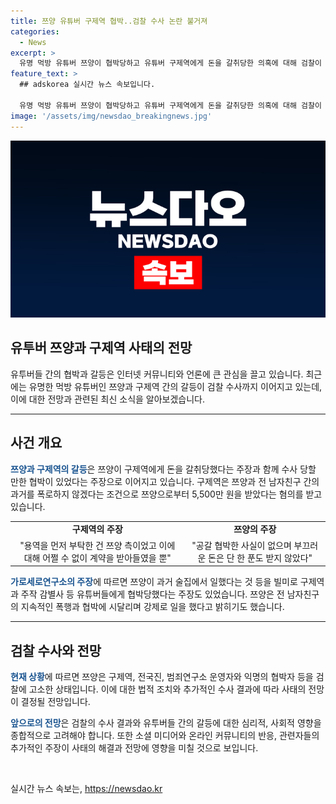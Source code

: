 ```yaml
---
title: 쯔양 유튜버 구제역 협박..검찰 수사 논란 불거져
categories:
  - News
excerpt: >
  유명 먹방 유튜버 쯔양이 협박당하고 유튜버 구제역에게 돈을 갈취당한 의혹에 대해 검찰이 수사에 착수했다. 구제역은 쯔양과 전 남자친구 간의 과거를 폭로하지 않겠다는 조건으로 5,500만 원을 받아 챙긴 혐의를 받고 있으며, 이에 대해 해명하고 있다. 쯔양 또한 전 남자친구에 대한 폭행과 협박을 밝히며 현재 관련된 인물들을 검찰에 고발한 상황이다. 논란의 여지가 있는 이 사건은 계속해서 주목 받을 전망이다. #쯔양 #구제역 #협박 #검찰수사
feature_text: >
  ## adskorea 실시간 뉴스 속보입니다.

  유명 먹방 유튜버 쯔양이 협박당하고 유튜버 구제역에게 돈을 갈취당한 의혹에 대해 검찰이 수사에 착수했다. 구제역은 쯔양과 전 남자친구 간의 과거를 폭로하지 않겠다는 조건으로 5,500만 원을 받아 챙긴 혐의를 받고 있으며, 이에 대해 해명하고 있다. 쯔양 또한 전 남자친구에 대한 폭행과 협박을 밝히며 현재 관련된 인물들을 검찰에 고발한 상황이다. 논란의 여지가 있는 이 사건은 계속해서 주목 받을 전망이다. #쯔양 #구제역 #협박 #검찰수사
image: '/assets/img/newsdao_breakingnews.jpg'
---
```


<p><img src="/assets/img/newsdao_breakingnews.jpg" alt="adskorea 속보" /></p>

<h2>유투버 쯔양과 구제역 사태의 전망</h2>

<p data-ke-size="size16">유투버들 간의 협박과 갈등은 인터넷 커뮤니티와 언론에 큰 관심을 끌고 있습니다. 최근에는 유명한 먹방 유튜버인 쯔양과 구제역 간의 갈등이 검찰 수사까지 이어지고 있는데, 이에 대한 전망과 관련된 최신 소식을 알아보겠습니다.</p>

<hr>

<h2 data-ke-size="size26">사건 개요</h2>

<p><b><span style="color: #1a5490;">쯔양과 구제역의 갈등</span></b>은 쯔양이 구제역에게 돈을 갈취당했다는 주장과 함께 수사 당할 만한 협박이 있었다는 주장으로 이어지고 있습니다. 구제역은 쯔양과 전 남자친구 간의 과거를 폭로하지 않겠다는 조건으로 쯔양으로부터 5,500만 원을 받았다는 혐의를 받고 있습니다.</p>

<table>
  <tr>
    <td style="text-align: center; height: 17px;"><b>구제역의 주장</b></td>
    <td style="text-align: center; height: 17px;"><b>쯔양의 주장</b></td>
  </tr>
  <tr>
    <td style="text-align: center; height: 17px;">"용역을 먼저 부탁한 건 쯔양 측이었고 이에 대해 어쩔 수 없이 계약을 받아들였을 뿐"</td>
    <td style="text-align: center; height: 17px;">"공갈 협박한 사실이 없으며 부끄러운 돈은 단 한 푼도 받지 않았다"</td>
  </tr>
</table>

<p><b><span style="color: #1a5490;">가로세로연구소의 주장</span></b>에 따르면 쯔양이 과거 술집에서 일했다는 것 등을 빌미로 구제역과 주작 감별사 등 유튜버들에게 협박당했다는 주장도 있었습니다. 쯔양은 전 남자친구의 지속적인 폭행과 협박에 시달리며 강제로 일을 했다고 밝히기도 했습니다.</p>

<hr>

<h2 data-ke-size="size26">검찰 수사와 전망</h2>

<p><b><span style="color: #1a5490;">현재 상황</span></b>에 따르면 쯔양은 구제역, 전국진, 범죄연구소 운영자와 익명의 협박자 등을 검찰에 고소한 상태입니다. 이에 대한 법적 조치와 추가적인 수사 결과에 따라 사태의 전망이 결정될 전망입니다.</p>

<p><b><span style="color: #1a5490;">앞으로의 전망</span></b>은 검찰의 수사 결과와 유투버들 간의 갈등에 대한 심리적, 사회적 영향을 종합적으로 고려해야 합니다. 또한 소셜 미디어와 온라인 커뮤니티의 반응, 관련자들의 추가적인 주장이 사태의 해결과 전망에 영향을 미칠 것으로 보입니다.</p>

<p data-ke-size="size16">&nbsp;</p>
실시간 뉴스 속보는, <a href="https://newsdao.kr" rel="dofollow">https://newsdao.kr</a>


